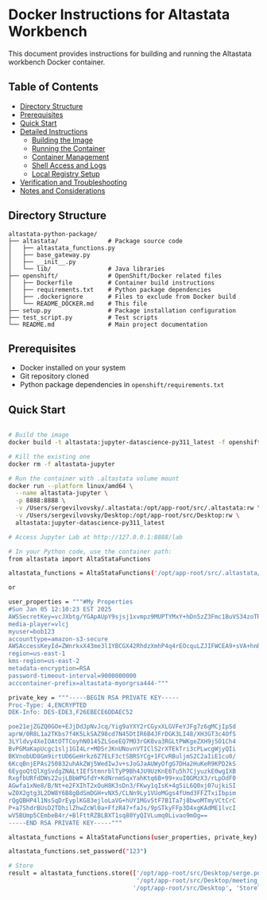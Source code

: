 # Docker Instructions for Altastata Workbench

This document provides instructions for building and running the Altastata workbench Docker container.

## Table of Contents
- [Directory Structure](#directory-structure)
- [Prerequisites](#prerequisites)
- [Quick Start](#quick-start)
- [Detailed Instructions](#detailed-instructions)
  - [Building the Image](#building-the-image)
  - [Running the Container](#running-the-container)
  - [Container Management](#container-management)
  - [Shell Access and Logs](#shell-access-and-logs)
  - [Local Registry Setup](#local-registry-setup)
- [Verification and Troubleshooting](#verification-and-troubleshooting)
- [Notes and Considerations](#notes-and-considerations)

## Directory Structure

```
altastata-python-package/
├── altastata/              # Package source code
│   ├── altastata_functions.py
│   ├── base_gateway.py
│   ├── __init__.py
│   └── lib/                # Java libraries
├── openshift/              # OpenShift/Docker related files
│   ├── Dockerfile          # Container build instructions
│   ├── requirements.txt    # Python package dependencies
│   ├── .dockerignore       # Files to exclude from Docker build
│   └── README_DOCKER.md    # This file
├── setup.py                # Package installation configuration
├── test_script.py          # Test scripts
└── README.md               # Main project documentation
```

## Prerequisites

- Docker installed on your system
- Git repository cloned
- Python package dependencies in `openshift/requirements.txt`

## Quick Start

```bash

# Build the image
docker build -t altastata:jupyter-datascience-py311_latest -f openshift/Dockerfile .

# Kill the existing one
docker rm -f altastata-jupyter

# Run the container with .altastata volume mount
docker run --platform linux/amd64 \
  --name altastata-jupyter \
  -p 8888:8888 \
  -v /Users/sergevilvovsky/.altastata:/opt/app-root/src/.altastata:rw \
  -v /Users/sergevilvovsky/Desktop:/opt/app-root/src/Desktop:rw \
  altastata:jupyter-datascience-py311_latest

# Access Jupyter Lab at http://127.0.0.1:8888/lab

# In your Python code, use the container path:
from altastata import AltaStataFunctions

altastata_functions = AltaStataFunctions('/opt/app-root/src/.altastata/accounts/amazon.pqc.alice786')

or 

user_properties = """#My Properties
#Sun Jan 05 12:10:23 EST 2025
AWSSecretKey=vcJXbtg/YGApAUpY9sjsj1xvmpz9MUPTYMxY+hDn5zZ3Fmc1BuVS34zoTRDQJ7XAvu2Z0+piCEN3TA5OArj77FlL4doYDZx7YWXUopwUhMVyBvP+gT4buHc3hkf1FvHYElbUe3yX/57fnaYP1Nwg1zN9fupzEOGtCMjy39e9Xj4vvVgXo/+YW6ogG8uXi5JA9Fm2aG7hEWQstjwu5shcMT+Q6BR2SOtkAB8B9gYlCIt7ciJ4ikkAKqtfQ8TWkOsN
media-player=vlcj
myuser=bob123
accounttype=amazon-s3-secure
AWSAccessKeyId=ZWnrkxX43me3l1YBCGX42RhdzXmhP4q4rEOcquLZJIFWCEA9+sVA+hnRYTFcJoJ5nn0luDmQJJkYaayvtAP1IG6/0h4d4sWb+1NQ/hVozOdQMezUSp+z2Wruv4WX6TQpmz12N7zqQALMDD6qi5hTiv2QLJY084ufcoMZzmK1E0uw3jTG6Pci03Zy8TFbhhbuag88Stc9thyoN44ou/d5/8Id0AruvE0EK2Q7Jg0AZZI\\=
region=us-east-1
kms-region=us-east-2
metadata-encryption=RSA
password-timeout-interval=9000000000
acccontainer-prefix=altastata-myorgrsa444-"""

private_key = """-----BEGIN RSA PRIVATE KEY-----
Proc-Type: 4,ENCRYPTED
DEK-Info: DES-EDE3,F26EBECE6DDAEC52

poe21ejZGZQ0GOe+EJjDdJpNvJcq/Yig9aYXY2rCGyxXLGVFeYJFg7z6gMCjIpSd
aprW/0R8L1a2TKbs7f4K5LkSAZ98cd7N45DtIR6B4JFrDGK3LI48/XH3GT3c4OfS
3LYldvy4XeIOAtOTTCoyhN0145ZLSoeEQ7MO3rGK0va3RGLtPWKgeZXH9j5O1Ch4
BvPGMaKapUcgc1slj1GI4Lr+MDSrJKnUNovnVTIClS2rXTEkTri3cPLwcgWjyQIi
BKVnobUD8Gm9irtUD6GeHrkz6Z7ELF3ctSBRSYCg+1FCvRBuljmS2C2aIiE1cu0/
6KcqBnjEPAs250832uhAkZWj5WedIwJv+sJoGJaAUWyOfgG7DHa2HuKeR9KPD2kS
6EygoQtQlXgSvdgZNALtIEfStmnrblTyP9Bh4JU9UzKnE6Tu5h7CjyuzkE0wgIXB
RxgfbURfdDWs22ujLBbWPGfdY+KdNrnmSqxYahKtq6B+99+xuI0GMzX3/rLpOdF0
AGwfa1xNe8/B/Nt+e2FXIhT2xOuH8K3sDn3/FKwy1qIsK+4g5iL6Q0xj07ujkiSI
wZ0X2gtg3L2DW8Y6B8gBdSmDGH+vNX5/CLNn9Ly1VUoMGgs4fUmd3FFZTxiIbpim
rQgQBHP4l1NsSqDrEyplKG83ejloLaVG+hUY1MGv5tF7B1Ta7j8bwoMTmyVCtCrC
P+a7ShdrBUsD2TDhilZhwZcWl0a+FfzR47+faJs/9pSTkyFFp3D4xgKAdME1lvcI
wV5BUmp5CEmbeB4r/+BlFttRZBLBXT1sq80YyQIVLumq0Livao9mOg==
-----END RSA PRIVATE KEY-----"""

altastata_functions = AltaStataFunctions(user_properties, private_key)

altastata_functions.set_password("123")

# Store
result = altastata_functions.store(['/opt/app-root/src/Desktop/serge.png',
                                    '/opt/app-root/src/Desktop/meeting_saved_chat.txt'],
                                   '/opt/app-root/src/Desktop', 'StoreTest', True)
```